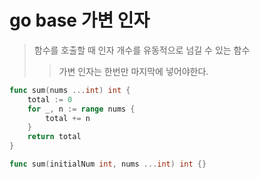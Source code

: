 # go base 가변 인자

> 함수를 호출할 때 인자 개수를 유동적으로 넘길 수 있는 함수
>
> > 가변 인자는 한번만 마지막에 넣어야한다.

```go
func sum(nums ...int) int {
    total := 0
    for _, n := range nums {
        total += n
    }
    return total
}

func sum(initialNum int, nums ...int) int {}
```
